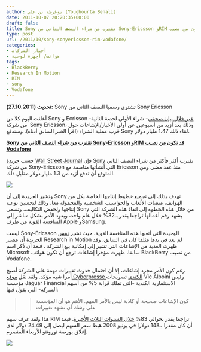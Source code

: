 ```yaml
---
author: يوغرطة بن علي (Youghourta Benali)
date: 2011-10-07 20:20:35+00:00
draft: false
title: Sony تقترب من شراء النصف الثاني من Sony-Ericsson وRIM قد تكون من نصيب Vodafone
type: post
url: /2011/10/sony-sonyericsson-rim-vodafone/
categories:
- أخبار الشركات
- هواتف/ أجهزة لوحية
tags:
- BlackBerry
- Research In Motion
- RIM
- sony
- Vodafone
---
```


**تحديث (27.10.2011):** Sony تشتري رسميا النصف الثاني من Sony Ericsson

أعلنت اليوم كلا من Sony و Ecrisson -[عبر خلال بيان صحفي](http://www.marketwire.com/press-release/ericsson-sony-to-acquire-ericssons-share-of-sony-ericsson-stkm-eric-1578330.htm)- شراء الأولى لحصة الثانية من شركة  Sony Ericsson، وذلك بعد أزيد من أسبوعين عن أولى الأخبار/الإشاعات حول قرب عملية الشراء (اقرأ الخبر السابق أدناه). وستدفع Sony لقاء ذلك 1.47 مليار دولار.


[**Sony تقترب من شراء النصف الثاني من Sony-Ericsson وRIM قد تكون من نصيب Vodafone**](http://www.it-scoop.com/2011/10/sony-sonyericsson-rim-vodafone/)




حسب [جريدة Wall Street Journal](http://online.wsj.com/article/SB10001424052970204294504576614830784818082.html) فإن Sony تقترب أكثر فأكثر من شراء النصف الثاني من شركة Sony-Ericsson التي أنشأتها مناصفة مع Ericsson منذ عقد مضى ومن المتوقع أن تدفع أزيد من 1.3 مليار دولار مقابل ذلك.




[![](http://www.it-scoop.com/wp-content/uploads/2011/10/sony-ericsson-logo-300x225.jpg)
](http://www.it-scoop.com/2011/10/sony-sonyericsson-rim-vodafone/)




وتشير الجريدة إلى أن Sony تهدف بذلك إلى تجميع خطوط إنتاجها الخاصة بكل من الهواتف، منصات الألعاب والحواسيب الشخصية والمحمولة معا، وذلك لتحسين نوعية إنتاجها ولخفض التكاليف. وتسعى Sony من خلال هذه الخطوة إلى انقاذ هذه الشركة التي يشهد رقم أعمالها تراجعا يقدر بـ32% خلال عام واحد، ويعود الأمر بشكل مباشر إلى المنافسة القوية من طرف Apple وSamsung.




ليست Sony-Ericsson الوحيدة التي أتعبها هذه المنافسة القوية، حيث تشير [نفس الجريدة](http://blogs.wsj.com/deals/2011/10/05/research-in-motion-jumps-on-rumor-of-the-day/?mod=WSJ_qtoverview_wsjlatest) أن مصير Research in Motion لم يعد في يدها مثلما كان في السابق، وقد ظهرت العديد من الإشاعات التي تشير إلى إمكانية بيع الشركة . فبعد أن ذُكر اسم Microsoft سابقا، ظهرت مؤخرا إشاعات ترجع أن تكون هواتف BlackBerry من نصيب Vodafone.




رغم كون الأمر مجرد إشاعات، إلا أن احتمال حدوث تغييرات مهمة على الشركة أصبح أمرا شبه مؤكد. ولقد نقل [موقع Cyberpresse الكندي](http://lapresseaffaires.cyberpresse.ca/economie/technologie/201110/05/01-4454583-le-titre-de-rim-bondit-sur-fond-de-rumeurs.php) تصريحات Vic Alboini رئيس مؤسسة Jaguar Financial الاستثمارية الكندية -التي تملك قرابة 5% من أسهم الشركة- التي يقول فيها:





<blockquote>

> 
> كون الإشاعات صحيحة أو كاذبة ليس بالأمر المهم. الأهم هو أن المؤسسة على وشك أن تشهد تغييرات
> 
> 
</blockquote>




هذا ولقد عرف سهم RIM تراجعا يقدر بحوالي 83% [خلال السنوات الثلاث الأخيرة](http://www.google.ca/finance?chdnp=1&chdd=1&chds=1&chdv=1&chvs=maximized&chdeh=0&chfdeh=0&chdet=1318017600000&chddm=384687&chls=IntervalBasedLine&q=TSE:RIM&ntsp=0&fct=big). فبعد أن كان مقدرا بـ148 دولارا في يونيو 2008 هبط سعر السهم ليصل إلى 24.49 دولار لدى إغلاق بورصة تورونتو الأربعاء المنصرم.




[![](http://www.it-scoop.com/wp-content/uploads/2011/10/RIM.png)
](http://www.it-scoop.com/wp-content/uploads/2011/10/RIM.png)
